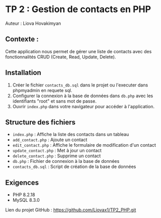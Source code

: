 # TP 2 : Gestion de contacts en PHP
Auteur : Liova Hovakimyan

## Contexte :

Cette application nous permet de gérer une liste de contacts avec des fonctionnalités CRUD (Create, Read, Update, Delete).

## Installation
1. Créer le fichier `contacts_db.sql` dans le projet ou l'executer dans phpmyadmin en requete sql.
2. Configurer la connexion à la base de données dans `db.php` avec les identifiants "root" et sans mot de passe.
3. Ouvrir `index.php` dans votre navigateur pour accéder à l'application.

## Structure des fichiers

- `index.php` : Affiche la liste des contacts dans un tableau
- `add_contact.php` : Ajoute un contact
- `edit_contact.php` : Affiche le formulaire de modification d'un contact
- `update_contact.php` : Met à jour un contact
- `delete_contact.php` : Supprime un contact
- `db.php` : Fichier de connexion à la base de données
- `contacts_db.sql` : Script de création de la base de données

## Exigences
- PHP 8.2.18
- MySQL 8.3.0

Lien du projet GitHub : https://github.com/Liovax1/TP2_PHP.git